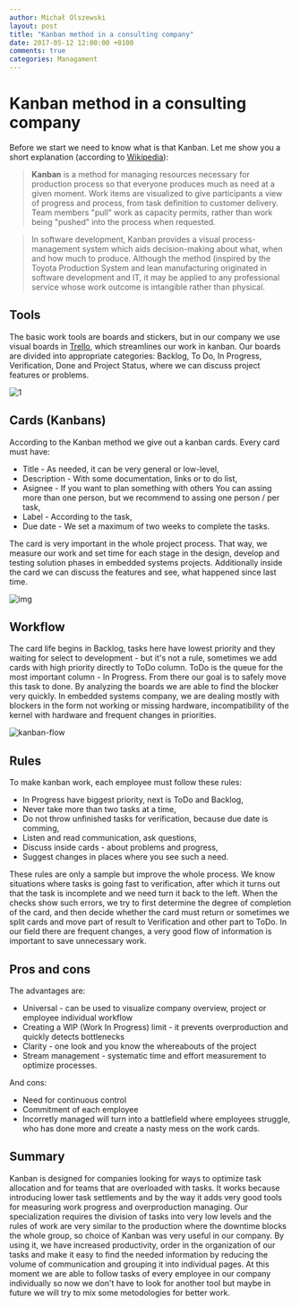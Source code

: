 ```yaml
---
author: Michał Olszewski
layout: post
title: "Kanban method in a consulting company"
date: 2017-05-12 12:00:00 +0100
comments: true
categories: Managament 
---
```


# Kanban method in a consulting company



Before we start we need to know what is that Kanban. Let me show you a short
explanation (according to [Wikipedia](https://en.wikipedia.org/wiki/Kanban)):

> **Kanban** is a method for managing resources necessary for production process
so that everyone produces much as need at a given moment. Work items are
visualized to give participants a view of progress and process, from task
definition to customer delivery. Team members "pull" work as capacity permits,
rather than work being "pushed" into the process when requested.

> In software development, Kanban provides a visual process-management system
which aids decision-making about what, when and how much to produce. Although
the method (inspired by the Toyota Production System and lean manufacturing
originated in software development and IT, it may be applied to any professional
service whose work outcome is intangible rather than physical.


## Tools

The basic work tools are boards and stickers, but in our company we use visual
boards in [Trello](https://trello.com/), which streamlines our work in kanban.
Our boards are divided into appropriate categories: Backlog, To Do, In Progress,
Verification, Done and Project Status, where we can discuss project features
or problems.

![1](http://imageshack.com/a/img922/6156/YfxSE1.png)

## Cards (Kanbans)

According to the Kanban method we give out a kanban cards. Every card must have:

* Title - As needed, it can be very general or low-level,
* Description - With some documentation, links or to do list,
* Asignee - If you want to plan something with others You can assing more than
one person, but we recommend to assing one person / per task,
* Label - According to the task,
* Due date - We set a maximum of two weeks to complete the tasks.

The card is very important in the whole project process. That way, we measure 
our work and set time for each stage in the design, develop and testing 
solution phases in embedded systems projects. Additionally inside the
card we can discuss the features and see, what happened since last time.

![img](http://imageshack.com/a/img924/2586/spqDrv.png)

## Workflow
 
The card life begins in Backlog, tasks here have lowest priority and they
waiting for select to development - but it's not a rule, sometimes we add cards
with high priority directly to ToDo column. ToDo is the queue for the most
important column - In Progress. From there our goal is to safely move this task
to done. By analyzing the boards we are able to find the blocker very quickly.
In embedded systems company, we are dealing mostly with blockers in the form
not working or missing hardware, incompatibility of the kernel with hardware and 
frequent changes in priorities.

![kanban-flow](http://imageshack.com/a/img923/2471/u20Zzr.jpg)

## Rules

To make kanban work, each employee must follow these rules:

* In Progress have biggest priority, next is ToDo and Backlog,
* Never take more than two tasks at a time,
* Do not throw unfinished tasks for verification, because due date is comming,
* Listen and read communication, ask questions,
* Discuss inside cards - about problems and progress,
* Suggest changes in places where you see such a need.

These rules are only a sample but improve the whole process. We know situations
where tasks is going fast to verification, after which it turns out that the
task is incomplete and we need turn it back to the left. When the checks show
such errors, we try to first determine the degree of completion of the card, and
then decide whether the card must return or sometimes we split cards and move 
part of result to Verification and other part to ToDo. In our field there are 
frequent changes, a very good flow of information is important to save 
unnecessary work.

## Pros and cons

The advantages are:

* Universal - can be used to visualize company overview, project or employee
individual workflow
* Creating a WIP (Work In Progress) limit - it prevents overproduction and 
quickly detects bottlenecks
* Clarity - one look and you know the whereabouts of the project
* Stream management - systematic time and effort measurement to optimize
processes.

 And cons:

* Need for continuous control
* Commitment of each employee
* Incorretly managed will turn into a battlefield where employees struggle, who
has done more and create a nasty mess on the work cards.

## Summary

Kanban is designed for companies looking for ways to optimize task allocation
and for teams that are overloaded with tasks. It works because introducing lower
task settlements and by the way it adds very good tools for measuring work
progress and overproduction managing. Our specialization requires the division
of tasks into very low levels and the rules of work are very similar to the
production where the downtime blocks the whole group, so choice of Kanban was
very useful in our company. By using it, we have increased productivity, order
in the organization of our tasks and make it easy to find the needed information
by reducing the volume of communication and grouping it into individual pages.
At this moment we are able to follow tasks of every employee in our company
individually so now we don't have to look for another tool but maybe in future
we will try to mix some metodologies for better work.
